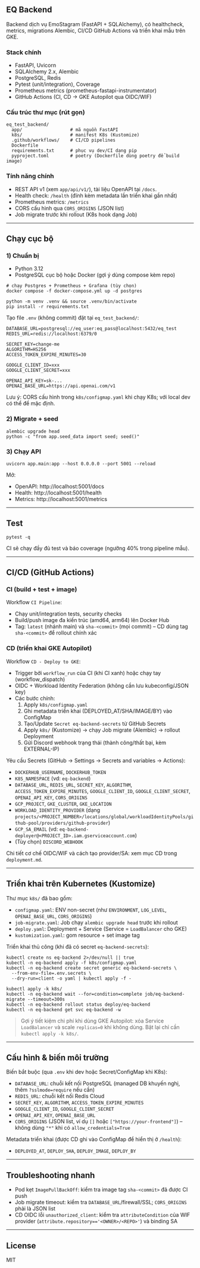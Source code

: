 ## EQ Backend

Backend dịch vụ EmoStagram (FastAPI + SQLAlchemy), có healthcheck, metrics, migrations Alembic, CI/CD GitHub Actions và triển khai mẫu trên GKE.


### Stack chính
- FastAPI, Uvicorn
- SQLAlchemy 2.x, Alembic
- PostgreSQL, Redis
- Pytest (unit/integration), Coverage
- Prometheus metrics (prometheus-fastapi-instrumentator)
- GitHub Actions (CI, CD → GKE Autopilot qua OIDC/WIF)

### Cấu trúc thư mục (rút gọn)
```
eq_test_backend/
  app/                  # mã nguồn FastAPI
  k8s/                  # manifest K8s (Kustomize)
  .github/workflows/    # CI/CD pipelines
  Dockerfile
  requirements.txt      # phục vụ dev/CI dạng pip
  pyproject.toml        # poetry (Dockerfile dùng poetry để build image)
```

### Tính năng chính
- REST API v1 (xem `app/api/v1/`), tài liệu OpenAPI tại `/docs`.
- Health check: `/health` (đính kèm metadata lần triển khai gần nhất)
- Prometheus metrics: `/metrics`
- CORS cấu hình qua `CORS_ORIGINS` (JSON list)
- Job migrate trước khi rollout (K8s hook dạng Job)

---

## Chạy cục bộ

### 1) Chuẩn bị
- Python 3.12
- PostgreSQL cục bộ hoặc Docker (gợi ý dùng compose kèm repo)

```
# chạy Postgres + Prometheus + Grafana (tùy chọn)
docker compose -f docker-compose.yml up -d postgres

python -m venv .venv && source .venv/bin/activate
pip install -r requirements.txt
```

Tạo file `.env` (không commit) đặt tại `eq_test_backend/`:
```
DATABASE_URL=postgresql://eq_user:eq_pass@localhost:5432/eq_test
REDIS_URL=redis://localhost:6379/0

SECRET_KEY=change-me
ALGORITHM=HS256
ACCESS_TOKEN_EXPIRE_MINUTES=30

GOOGLE_CLIENT_ID=xxx
GOOGLE_CLIENT_SECRET=xxx

OPENAI_API_KEY=sk-...
OPENAI_BASE_URL=https://api.openai.com/v1
```

Lưu ý: CORS cấu hình trong `k8s/configmap.yaml` khi chạy K8s; với local dev có thể để mặc định.

### 2) Migrate + seed
```
alembic upgrade head
python -c "from app.seed_data import seed; seed()"
```

### 3) Chạy API
```
uvicorn app.main:app --host 0.0.0.0 --port 5001 --reload
```

Mở:
- OpenAPI: http://localhost:5001/docs
- Health:  http://localhost:5001/health
- Metrics: http://localhost:5001/metrics

---

## Test
```
pytest -q
```
CI sẽ chạy đầy đủ test và báo coverage (ngưỡng 40% trong pipeline mẫu).

---

## CI/CD (GitHub Actions)

### CI (build + test + image)
Workflow `CI Pipeline`:
- Chạy unit/integration tests, security checks
- Build/push image đa kiến trúc (amd64, arm64) lên Docker Hub
- Tag: `latest` (nhánh main) và `sha-<commit>` (mọi commit) – CD dùng tag `sha-<commit>` để rollout chính xác

### CD (triển khai GKE Autopilot)
Workflow `CD - Deploy to GKE`:
- Trigger bởi `workflow_run` của CI (khi CI xanh) hoặc chạy tay (workflow_dispatch)
- OIDC + Workload Identity Federation (không cần lưu kubeconfig/JSON key)
- Các bước chính:
  1) Apply `k8s/configmap.yaml`
  2) Ghi metadata triển khai (DEPLOYED_AT/SHA/IMAGE/BY) vào ConfigMap
  3) Tạo/Update `Secret eq-backend-secrets` từ GitHub Secrets
  4) Apply `k8s/` (Kustomize) → chạy Job migrate (Alembic) → rollout Deployment
  5) Gửi Discord webhook trạng thái (thành công/thất bại, kèm EXTERNAL-IP)

Yêu cầu Secrets (GitHub → Settings → Secrets and variables → Actions):
- `DOCKERHUB_USERNAME`, `DOCKERHUB_TOKEN`
- `K8S_NAMESPACE` (vd: `eq-backend`)
- `DATABASE_URL`, `REDIS_URL`, `SECRET_KEY`, `ALGORITHM`, `ACCESS_TOKEN_EXPIRE_MINUTES`, `GOOGLE_CLIENT_ID`, `GOOGLE_CLIENT_SECRET`, `OPENAI_API_KEY`, `CORS_ORIGINS`
- `GCP_PROJECT`, `GKE_CLUSTER`, `GKE_LOCATION`
- `WORKLOAD_IDENTITY_PROVIDER` (dạng `projects/<PROJECT_NUMBER>/locations/global/workloadIdentityPools/github-pool/providers/github-provider`)
- `GCP_SA_EMAIL` (vd: `eq-backend-deployer@<PROJECT_ID>.iam.gserviceaccount.com`)
- (Tùy chọn) `DISCORD_WEBHOOK`

Chi tiết cơ chế OIDC/WIF và cách tạo provider/SA: xem mục CD trong `deployment.md`.

---

## Triển khai trên Kubernetes (Kustomize)

Thư mục `k8s/` đã bao gồm:
- `configmap.yaml`: ENV non-secret (như `ENVIRONMENT`, `LOG_LEVEL`, `OPENAI_BASE_URL`, `CORS_ORIGINS`)
- `job-migrate.yaml`: Job chạy `alembic upgrade head` trước khi rollout
- `deploy.yaml`: Deployment + Service (Service = `LoadBalancer` cho GKE)
- `kustomization.yaml`: gom resource + set image tag

Triển khai thủ công (khi đã có secret `eq-backend-secrets`):
```
kubectl create ns eq-backend 2>/dev/null || true
kubectl -n eq-backend apply -f k8s/configmap.yaml
kubectl -n eq-backend create secret generic eq-backend-secrets \
  --from-env-file=.env.secrets \
  --dry-run=client -o yaml | kubectl apply -f -

kubectl apply -k k8s/
kubectl -n eq-backend wait --for=condition=complete job/eq-backend-migrate --timeout=300s
kubectl -n eq-backend rollout status deploy/eq-backend
kubectl -n eq-backend get svc eq-backend -w
```

> Gợi ý tiết kiệm chi phí khi dùng GKE Autopilot: xóa Service `LoadBalancer` và scale `replicas=0` khi không dùng. Bật lại chỉ cần `kubectl apply -k k8s/`.

---

## Cấu hình & biến môi trường

Biến bắt buộc (qua `.env` khi dev hoặc Secret/ConfigMap khi K8s):
- `DATABASE_URL`: chuỗi kết nối PostgreSQL (managed DB khuyến nghị, thêm `?sslmode=require` nếu cần)
- `REDIS_URL`: chuỗi kết nối Redis Cloud
- `SECRET_KEY`, `ALGORITHM`, `ACCESS_TOKEN_EXPIRE_MINUTES`
- `GOOGLE_CLIENT_ID`, `GOOGLE_CLIENT_SECRET`
- `OPENAI_API_KEY`, `OPENAI_BASE_URL`
- `CORS_ORIGINS` (JSON list, ví dụ `[]` hoặc `["https://your-frontend"]`) – không dùng `"*"` khi có `allow_credentials=True`

Metadata triển khai (được CD ghi vào ConfigMap để hiển thị ở `/health`):
- `DEPLOYED_AT`, `DEPLOY_SHA`, `DEPLOY_IMAGE`, `DEPLOY_BY`

---

## Troubleshooting nhanh
- Pod kẹt `ImagePullBackOff`: kiểm tra image tag `sha-<commit>` đã được CI push
- Job migrate timeout: kiểm tra `DATABASE_URL`/firewall/SSL; `CORS_ORIGINS` phải là JSON list
- CD OIDC lỗi `unauthorized_client`: kiểm tra `attributeCondition` của WIF provider (`attribute.repository=='<OWNER>/<REPO>'`) và binding SA

---

## License
MIT 

